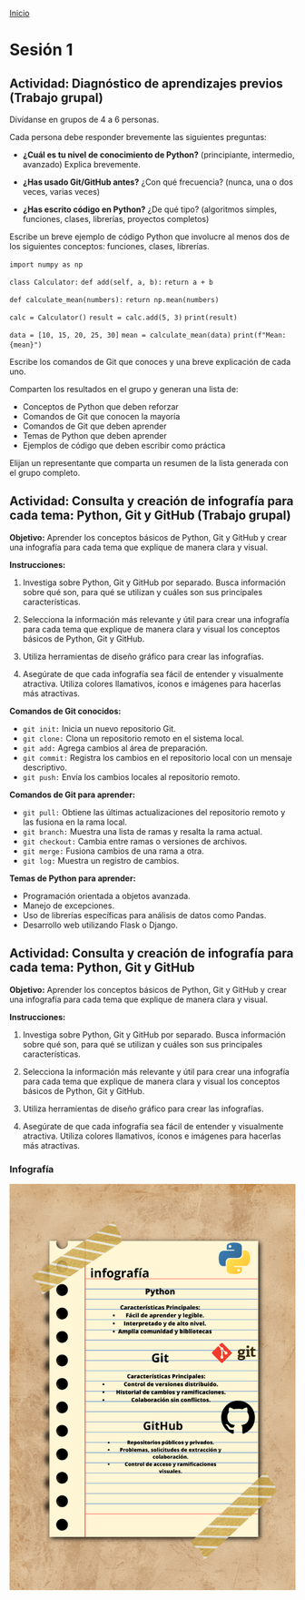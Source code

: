 <!-- No borrar o modificar -->
[Inicio](./index.md)

# Sesión 1

<!-- Su documentación aquí -->

## Actividad: Diagnóstico de aprendizajes previos (Trabajo grupal)

Divídanse en grupos de 4 a 6 personas.

Cada persona debe responder brevemente las siguientes preguntas:

- **¿Cuál es tu nivel de conocimiento de Python?** (principiante, intermedio, avanzado) Explica brevemente.

- **¿Has usado Git/GitHub antes?** ¿Con qué frecuencia? (nunca, una o dos veces, varias veces)

- **¿Has escrito código en Python?** ¿De qué tipo? (algoritmos simples, funciones, clases, librerías, proyectos completos)

Escribe un breve ejemplo de código Python que involucre al menos dos de los siguientes conceptos: funciones, clases, librerías.


`import numpy as np`

`class Calculator:`
    `def add(self, a, b):`
        `return a + b`

`def calculate_mean(numbers):`
    `return np.mean(numbers)`

`calc = Calculator()`
`result = calc.add(5, 3)`
`print(result)`

`data = [10, 15, 20, 25, 30]`
`mean = calculate_mean(data)`
`print(f"Mean: {mean}")`

Escribe los comandos de Git que conoces y una breve explicación de cada uno.

Comparten los resultados en el grupo y generan una lista de:

- Conceptos de Python que deben reforzar
- Comandos de Git que conocen la mayoría
- Comandos de Git que deben aprender
- Temas de Python que deben aprender
- Ejemplos de código que deben escribir como práctica

Elijan un representante que comparta un resumen de la lista generada con el grupo completo.

## Actividad: Consulta y creación de infografía para cada tema: Python, Git y GitHub (Trabajo grupal)

**Objetivo:** Aprender los conceptos básicos de Python, Git y GitHub y crear una infografía para cada tema que explique de manera clara y visual.

**Instrucciones:**

1. Investiga sobre Python, Git y GitHub por separado. Busca información sobre qué son, para qué se utilizan y cuáles son sus principales características.

2. Selecciona la información más relevante y útil para crear una infografía para cada tema que explique de manera clara y visual los conceptos básicos de Python, Git y GitHub.

3. Utiliza herramientas de diseño gráfico para crear las infografías.

4. Asegúrate de que cada infografía sea fácil de entender y visualmente atractiva. Utiliza colores llamativos, íconos e imágenes para hacerlas más atractivas.

**Comandos de Git conocidos:**

- `git init:` Inicia un nuevo repositorio Git.
- `git clone:` Clona un repositorio remoto en el sistema local.
- `git add:` Agrega cambios al área de preparación.
- `git commit:` Registra los cambios en el repositorio local con un mensaje descriptivo.
- `git push:` Envía los cambios locales al repositorio remoto.

**Comandos de Git para aprender:**

- `git pull:` Obtiene las últimas actualizaciones del repositorio remoto y las fusiona en la rama local.
- `git branch:` Muestra una lista de ramas y resalta la rama actual.
- `git checkout:` Cambia entre ramas o versiones de archivos.
- `git merge:` Fusiona cambios de una rama a otra.
- `git log:` Muestra un registro de cambios.

**Temas de Python para aprender:**

- Programación orientada a objetos avanzada.
- Manejo de excepciones.
- Uso de librerías específicas para análisis de datos como Pandas.
- Desarrollo web utilizando Flask o Django.

## Actividad: Consulta y creación de infografía para cada tema: Python, Git y GitHub

**Objetivo:** Aprender los conceptos básicos de Python, Git y GitHub y crear una infografía para cada tema que explique de manera clara y visual.

**Instrucciones:**

1. Investiga sobre Python, Git y GitHub por separado. Busca información sobre qué son, para qué se utilizan y cuáles son sus principales características.

2. Selecciona la información más relevante y útil para crear una infografía para cada tema que explique de manera clara y visual los conceptos básicos de Python, Git y GitHub.

3. Utiliza herramientas de diseño gráfico para crear las infografías.

4. Asegúrate de que cada infografía sea fácil de entender y visualmente atractiva. Utiliza colores llamativos, íconos e imágenes para hacerlas más atractivas.

### Infografía 

![Texto alternativo](/foto/infografia.png)







